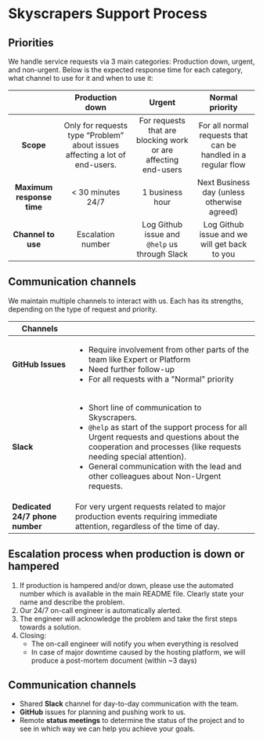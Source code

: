 # Skyscrapers Support Process

## Priorities

We handle service requests via 3 main categories: Production down, urgent, and non-urgent. Below is the expected response time for each category, what channel to use for it and when to use it:

|    |                             Production down                            |                                  Urgent                                 |                           Normal priority                          |
|:-------------------------:|:---------------------------------------------------------------------------:|:-----------------------------------------------------------------------:|:-------------------------------------------------------------:|
| **Scope**                 | Only for requests type “Problem” about issues affecting a lot of end-users. | For requests that are blocking work or are affecting end-users          | For all normal requests that can be handled in a regular flow |
| **Maximum response time** | < 30 minutes 24/7                                                           | 1 business hour                                                         | Next Business day (unless otherwise agreed)                   |
| **Channel to use**        | Escalation number                                                           | Log Github issue and `@help` us  through Slack | Log Github issue and we will get back to you                                                        |


## Communication channels
We maintain multiple channels to interact with us. Each has its strengths, depending on the type of request and priority.

| Channels ||
|-|-|
| **GitHub Issues**               | <ul> <li>Require involvement from other parts of the team like Expert or Platform</li> <li>Need further follow-up </li> <li>For all requests with a "Normal" priority</li> </ul> |
| **Slack**                       | <ul> <li>Short line of communication to Skyscrapers.</li> <li>`@help` as start of the support process for all Urgent requests and questions about the cooperation and processes (like requests needing special attention).</li> <li>General communication with the lead and other colleagues about Non-Urgent requests.</li> </ul> |
| **Dedicated 24/7 phone number** | For very urgent requests related to major production events requiring immediate attention, regardless of the time of day.                                                                                                                                                                                                       |

## Escalation process when production is down or hampered

1. If production is hampered and/or down, please use the automated number which is available in the main README file. Clearly state your name and describe the problem.
1. Our 24/7 on-call engineer is automatically alerted.
1. The engineer will acknowledge the problem and take the first steps towards a solution.
1. Closing:
   - The on-call engineer will notify you when everything is resolved
   - In case of major downtime caused by the hosting platform, we will produce a post-mortem document (within ~3 days)

## Communication channels

- Shared **Slack** channel for day-to-day communication with the team.
- **GitHub** issues for planning and pushing work to us.
- Remote **status meetings** to determine the status of the project and to see in which way we can help you achieve your goals.
